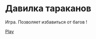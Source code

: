# Давилка тараканов

Игра. Позволяет избавиться от багов !

[Play](http(s)://sigdev2.github.io/bugpress)